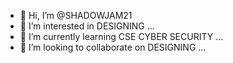 - 👋 Hi, I’m @SHADOWJAM21
- 👀 I’m interested in DESIGNING ...
- 🌱 I’m currently learning CSE CYBER SECURITY ...
- 💞️ I’m looking to collaborate on DESIGNING ...

<!---
SHADOWJAM21/SHADOWJAM21 is a ✨ special ✨ repository because its `README.md` (this file) appears on your GitHub profile.
You can click the Preview link to take a look at your changes.
--->
